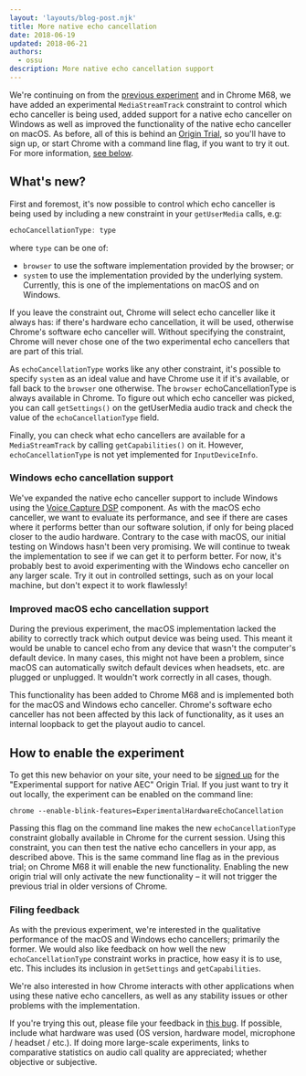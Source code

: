 ```yaml
---
layout: 'layouts/blog-post.njk'
title: More native echo cancellation
date: 2018-06-19
updated: 2018-06-21
authors:
  - ossu
description: More native echo cancellation support
---
```



We're continuing on from the [previous
experiment](https://developers.google.com/web/updates/2018/03/macos-native-echo-cancellation) and in Chrome
M68, we have added an experimental `MediaStreamTrack` constraint to control
which echo canceller is being used, added support for a native echo canceller on
Windows as well as improved the functionality of the native echo canceller on
macOS. As before, all of this is behind an [Origin
Trial](https://bit.ly/OriginTrials), so you'll have to sign up, or
start Chrome with a command line flag, if you want to try it out. For more
information, [see below](#heading-experiment).

## What's new?

First and foremost, it's now possible to control which echo canceller is being
used by including a new constraint in your `getUserMedia` calls, e.g:

```js
echoCancellationType: type
```

where `type` can be one of:

- `browser` to use the software implementation provided by the browser; or
- `system` to use the implementation provided by the underlying
  system. Currently, this is one of the implementations on macOS and on Windows.

If you leave the constraint out, Chrome will select echo canceller like it
always has: if there's hardware echo cancellation, it will be used, otherwise
Chrome's software echo canceller will. Without specifying the constraint, Chrome
will never chose one of the two experimental echo cancellers that are part of
this trial.

As `echoCancellationType` works like any other constraint, it's possible to
specify `system` as an ideal value and have Chrome use it if it's available, or
fall back to the `browser` one otherwise. The `browser` echoCancellationType is
always available in Chrome. To figure out which echo canceller was picked, you
can call `getSettings()` on the getUserMedia audio track and check the value of
the `echoCancellationType` field.

Finally, you can check what echo cancellers are available for a
`MediaStreamTrack` by calling `getCapabilities()` on it. However,
`echoCancellationType` is not yet implemented for `InputDeviceInfo`.

### Windows echo cancellation support

We've expanded the native echo canceller support to include Windows using the
[Voice Capture
DSP](<https://msdn.microsoft.com/library/windows/desktop/ff819492(v=vs.85).aspx>)
component. As with the macOS echo canceller, we want to evaluate its
performance, and see if there are cases where it performs better than our
software solution, if only for being placed closer to the audio hardware.
Contrary to the case with macOS, our initial testing on Windows hasn't been very
promising. We will continue to tweak the implementation to see if we can get it
to perform better. For now, it's probably best to avoid experimenting with the
Windows echo canceller on any larger scale. Try it out in controlled settings,
such as on your local machine, but don't expect it to work flawlessly!

### Improved macOS echo cancellation support

During the previous experiment, the macOS implementation lacked the ability to
correctly track which output device was being used. This meant it would be
unable to cancel echo from any device that wasn't the computer's default
device. In many cases, this might not have been a problem, since macOS can
automatically switch default devices when headsets, etc. are plugged or
unplugged. It wouldn't work correctly in all cases, though.

This functionality has been added to Chrome M68 and is implemented both for the
macOS and Windows echo canceller. Chrome's software echo canceller has not been
affected by this lack of functionality, as it uses an internal loopback to get
the playout audio to cancel.

## How to enable the experiment

To get this new behavior on your site, your need to be [signed
up](http://bit.ly/OriginTrialSignup) for the "Experimental support
for native AEC" Origin Trial. If you just want to try it out locally, the
experiment can be enabled on the command line:

```shell
chrome --enable-blink-features=ExperimentalHardwareEchoCancellation
```

Passing this flag on the command line makes the new `echoCancellationType`
constraint globally available in Chrome for the current session. Using this
constraint, you can then test the native echo cancellers in your app, as
described above. This is the same command line flag as in the previous trial; on
Chrome M68 it will enable the new functionality. Enabling the new origin trial
will only activate the new functionality &ndash; it will not trigger the previous
trial in older versions of Chrome.

### Filing feedback

As with the previous experiment, we're interested in the qualitative performance
of the macOS and Windows echo cancellers; primarily the former. We would also
like feedback on how well the new `echoCancellationType` constraint works in
practice, how easy it is to use, etc. This includes its inclusion in
`getSettings` and `getCapabilities`.

We're also interested in how Chrome interacts with other applications when using
these native echo cancellers, as well as any stability issues or other problems
with the implementation.

If you're trying this out, please file your feedback in [this
bug](https://bugs.chromium.org/p/chromium/issues/detail?id=853196).
If possible, include what hardware was used (OS version, hardware model,
microphone / headset / etc.). If doing more large-scale experiments, links to
comparative statistics on audio call quality are appreciated; whether objective
or subjective.
